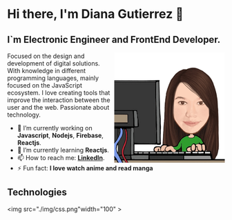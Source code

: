 # Hi there, I'm Diana Gutierrez 👋

 ## I`m Electronic Engineer and FrontEnd Developer.

<img src="./img/programando.jpeg" style="max-width:30" align="right" width="256" >Focused on the design and development of digital solutions. With knowledge in different programming languages, mainly focused on the JavaScript ecosystem. I love creating tools that improve the interaction between the user and the web. Passionate about technology.

- 🔭 I’m currently working on **Javascript**, **Nodejs**, **Firebase**, **Reactjs**.         
- 🌱 I’m currently learning **Reactjs**.
- 📫 How to reach me: **[LinkedIn](https://www.linkedin.com/in/diliguro/)**.
- ⚡ Fun fact: **I love watch anime and read manga**         

## Technologies
<img src="./img/css.png"width="100" >



<!--
**lizguroart/lizguroart** is a ✨ _special_ ✨ repository because its `README.md` (this file) appears on your GitHub profile.

Here are some ideas to get you started:

- 🔭 I’m currently working on ...
- 🌱 I’m currently learning ...
- 👯 I’m looking to collaborate on ...
- 🤔 I’m looking for help with ...
- 💬 Ask me about ...
- 📫 How to reach me: ...
- 😄 Pronouns: ...
- ⚡ Fun fact: ...
-->
